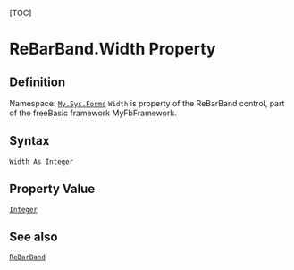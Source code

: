 [TOC]
# ReBarBand.Width Property

## Definition
Namespace: [`My.Sys.Forms`](My.Sys.Forms.md)
`Width` is property of the ReBarBand control, part of the freeBasic framework MyFbFramework.
## Syntax
```freeBasic
Width As Integer
```
## Property Value
[`Integer`]("https://www.freebasic.net/wiki/KeyPgInteger")
## See also
[`ReBarBand`](ReBarBand.md)
